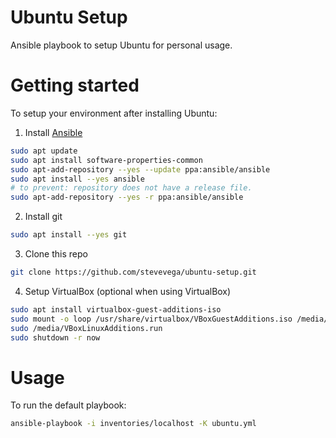 # Ubuntu Setup

Ansible playbook to setup Ubuntu for personal usage.

# Getting started

To setup your environment after installing Ubuntu:

1. Install [Ansible](https://docs.ansible.com/ansible/latest/installation_guide/intro_installation.html#installing-ansible-on-ubuntu)

```sh
sudo apt update
sudo apt install software-properties-common
sudo apt-add-repository --yes --update ppa:ansible/ansible
sudo apt install --yes ansible
# to prevent: repository does not have a release file.
sudo apt-add-repository --yes -r ppa:ansible/ansible
```

2. Install git

```sh
sudo apt install --yes git
```

3. Clone this repo

```sh
git clone https://github.com/stevevega/ubuntu-setup.git
```

4. Setup VirtualBox (optional when using VirtualBox)

```sh
sudo apt install virtualbox-guest-additions-iso
sudo mount -o loop /usr/share/virtualbox/VBoxGuestAdditions.iso /media/
sudo /media/VBoxLinuxAdditions.run
sudo shutdown -r now
```

# Usage

To run the default playbook:

```sh
ansible-playbook -i inventories/localhost -K ubuntu.yml
```
